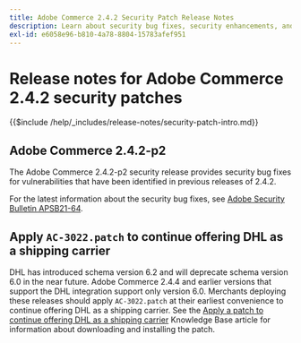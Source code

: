 ```yaml
---
title: Adobe Commerce 2.4.2 Security Patch Release Notes
description: Learn about security bug fixes, security enhancements, and other security related updates included in the security patch releases for Adobe Commerce version 2.4.2.
exl-id: e6058e96-b810-4a78-8804-15783afef951
---
```


# Release notes for Adobe Commerce 2.4.2 security patches

{{$include /help/_includes/release-notes/security-patch-intro.md}}

## Adobe Commerce 2.4.2-p2

The Adobe Commerce 2.4.2-p2 security release provides security bug fixes for vulnerabilities that have been identified in previous releases of 2.4.2.

For the latest information about the security bug fixes, see [Adobe Security Bulletin APSB21-64](https://helpx.adobe.com/security/products/magento/apsb21-64.html).

## Apply `AC-3022.patch` to continue offering DHL as a shipping carrier

DHL has introduced schema version 6.2 and will deprecate schema version 6.0 in the near future. Adobe Commerce 2.4.4 and earlier versions that support the DHL integration support only version 6.0. Merchants deploying these releases should apply `AC-3022.patch` at their earliest convenience to continue offering DHL as a shipping carrier. See the [Apply a patch to continue offering DHL as a shipping carrier](https://support.magento.com/hc/en-us/articles/7707818131597-Apply-a-patch-to-continue-offering-DHL-as-shipping-carrier) Knowledge Base article for information about downloading and installing the patch.

